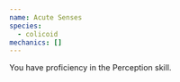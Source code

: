 ```yaml
---
name: Acute Senses
species:
  - colicoid
mechanics: []
---
```

You have proficiency in the Perception skill.
